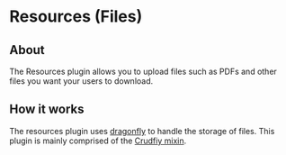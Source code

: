 # Resources (Files)

## About

The Resources plugin allows you to upload files such as PDFs and other files you want your users to download.

## How it works

The resources plugin uses [dragonfly](http://github.com/markevans/dragonfly) to handle the storage of files. This plugin is mainly comprised of the [Crudfiy mixin](http://github.com/resolve/refinerycms/blob/master/vendor/plugins/refinery/crud.md).